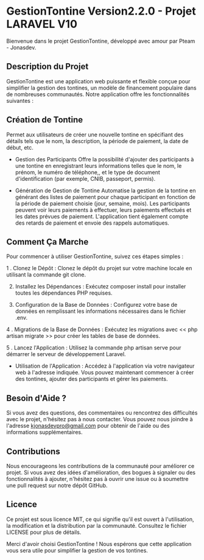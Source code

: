 # GestionTontine Version2.2.0 - Projet LARAVEL V10

Bienvenue dans le projet GestionTontine, développé avec amour par Pteam - Jonasdev.

## Description du Projet
GestionTontine est une application web puissante et flexible conçue pour simplifier la gestion des tontines, un modèle de financement populaire dans de nombreuses communautés. Notre application offre les fonctionnalités suivantes :

## Création de Tontine
  Permet aux utilisateurs de créer une nouvelle tontine en spécifiant des détails tels que le nom, la description, la période de paiement, la date de début, etc.
  
- Gestion des Participants
  Offre la possibilité d'ajouter des participants à une tontine en enregistrant leurs informations telles que le nom, le prénom, le numéro de téléphone,, et le type de document d'identification (par exemple, CNIB, passeport, permis).
  
- Génération de Gestion de Tontine
    Automatise la gestion de la tontine en générant des listes de paiement pour chaque participant en fonction de la période de paiement choisie (jour, semaine, mois).
    Les participants peuvent voir leurs paiements à effectuer, leurs paiements effectués et les dates prévues de paiement.
    L'application tient également compte des retards de paiement et envoie des rappels automatiques.
  
## Comment Ça Marche
 Pour commencer à utiliser GestionTontine, suivez ces étapes simples :

1 . Clonez le Dépôt : Clonez le dépôt du projet sur votre machine locale en utilisant la commande git clone.

2. Installez les Dépendances : Exécutez composer install pour installer toutes les dépendances PHP requises.

3. Configuration de la Base de Données : Configurez votre base de données en remplissant les informations nécessaires dans le fichier .env.

4 . Migrations de la Base de Données : Exécutez les migrations avec << php artisan migrate >> pour créer les tables de base de données.

5 . Lancez l'Application : Utilisez la commande php artisan serve pour démarrer le serveur de développement Laravel.

- Utilisation de l'Application : Accédez à l'application via votre navigateur web à l'adresse indiquée. Vous pouvez maintenant commencer à créer des tontines, ajouter des     participants et gérer les paiements.

## Besoin d'Aide ?
Si vous avez des questions, des commentaires ou rencontrez des difficultés avec le projet, n'hésitez pas à nous contacter. Vous pouvez nous joindre à l'adresse kjonasdevpro@gmail.com pour obtenir de l'aide ou des informations supplémentaires.

## Contributions
Nous encourageons les contributions de la communauté pour améliorer ce projet. Si vous avez des idées d'amélioration, des bogues à signaler ou des fonctionnalités à ajouter, n'hésitez pas à ouvrir une issue ou à soumettre une pull request sur notre dépôt GitHub.

## Licence
Ce projet est sous licence MIT, ce qui signifie qu'il est ouvert à l'utilisation, la modification et la distribution par la communauté. Consultez le fichier LICENSE pour plus de détails.

Merci d'avoir choisi GestionTontine ! Nous espérons que cette application vous sera utile pour simplifier la gestion de vos tontines.





   
